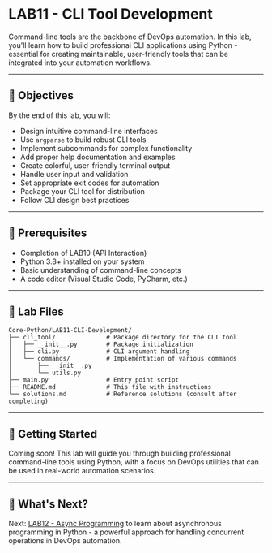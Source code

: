 # LAB11 - CLI Tool Development

Command-line tools are the backbone of DevOps automation. In this lab, you'll learn how to build professional CLI applications using Python - essential for creating maintainable, user-friendly tools that can be integrated into your automation workflows.

---

## 🎯 Objectives

By the end of this lab, you will:
- Design intuitive command-line interfaces
- Use `argparse` to build robust CLI tools
- Implement subcommands for complex functionality
- Add proper help documentation and examples
- Create colorful, user-friendly terminal output
- Handle user input and validation
- Set appropriate exit codes for automation
- Package your CLI tool for distribution
- Follow CLI design best practices

---

## 🧰 Prerequisites

- Completion of LAB10 (API Interaction)
- Python 3.8+ installed on your system
- Basic understanding of command-line concepts
- A code editor (Visual Studio Code, PyCharm, etc.)

---

## 📁 Lab Files

```
Core-Python/LAB11-CLI-Development/
├── cli_tool/              # Package directory for the CLI tool
│   ├── __init__.py        # Package initialization
│   ├── cli.py             # CLI argument handling
│   └── commands/          # Implementation of various commands
│       ├── __init__.py
│       └── utils.py
├── main.py                # Entry point script
├── README.md              # This file with instructions
└── solutions.md           # Reference solutions (consult after completing)
```

---

## 🚀 Getting Started

Coming soon! This lab will guide you through building professional command-line tools using Python, with a focus on DevOps utilities that can be used in real-world automation scenarios.

---

## 💬 What's Next?

Next: [LAB12 - Async Programming](../LAB12-Async-Programming/) to learn about asynchronous programming in Python - a powerful approach for handling concurrent operations in DevOps automation. 